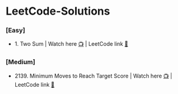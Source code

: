 # LeetCode-Solutions

<h3>[Easy]</h3>
<ul>
  <li>1. Two Sum  |  Watch here <a href="https://www.youtube.com/watch?v=xfrMupld-eQ">📺</a>  |  LeetCode link <a href="https://leetcode.com/problems/two-sum/">🔗</a></li>
</ul>

<h3>[Medium]</h3>
<ul>
  <li>2139. Minimum Moves to Reach Target Score  |  Watch here <a href="https://www.youtube.com/watch?v=VehsFCXDd4c">📺</a>  |  LeetCode link <a href="https://leetcode.com/problems/minimum-moves-to-reach-target-score/">🔗</a></li>
</ul>

